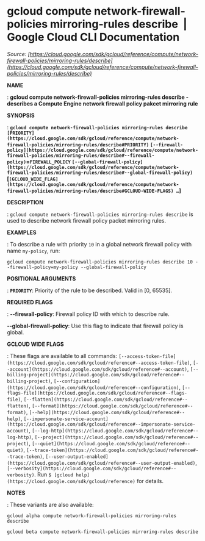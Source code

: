 # gcloud compute network-firewall-policies mirroring-rules describe  |  Google Cloud CLI Documentation

*Source: [https://cloud.google.com/sdk/gcloud/reference/compute/network-firewall-policies/mirroring-rules/describe](https://cloud.google.com/sdk/gcloud/reference/compute/network-firewall-policies/mirroring-rules/describe)*

**NAME**

: **gcloud compute network-firewall-policies mirroring-rules describe - describes a Compute Engine network firewall policy pakcet mirroring rule**

**SYNOPSIS**

: **`gcloud compute network-firewall-policies mirroring-rules describe` `[PRIORITY](https://cloud.google.com/sdk/gcloud/reference/compute/network-firewall-policies/mirroring-rules/describe#PRIORITY)` `[--firewall-policy](https://cloud.google.com/sdk/gcloud/reference/compute/network-firewall-policies/mirroring-rules/describe#--firewall-policy)`=`FIREWALL_POLICY` `[--global-firewall-policy](https://cloud.google.com/sdk/gcloud/reference/compute/network-firewall-policies/mirroring-rules/describe#--global-firewall-policy)` [`[GCLOUD_WIDE_FLAG](https://cloud.google.com/sdk/gcloud/reference/compute/network-firewall-policies/mirroring-rules/describe#GCLOUD-WIDE-FLAGS) …`]**

**DESCRIPTION**

: `gcloud compute network-firewall-policies mirroring-rules describe`
is used to describe network firewall policy packet mirroring rules.

**EXAMPLES**

: To describe a rule with priority ``10`` in a
global network firewall policy with name
``my-policy``, run:

```
gcloud compute network-firewall-policies mirroring-rules describe 10 --firewall-policy=my-policy --global-firewall-policy
```

**POSITIONAL ARGUMENTS**

: **`PRIORITY`**:
Priority of the rule to be described. Valid in [0, 65535].

**REQUIRED FLAGS**

: **--firewall-policy**:
Firewall policy ID with which to describe rule.

**--global-firewall-policy**:
Use this flag to indicate that firewall policy is global.

**GCLOUD WIDE FLAGS**

: These flags are available to all commands: `[--access-token-file](https://cloud.google.com/sdk/gcloud/reference#--access-token-file)`,
`[--account](https://cloud.google.com/sdk/gcloud/reference#--account)`, `[--billing-project](https://cloud.google.com/sdk/gcloud/reference#--billing-project)`,
`[--configuration](https://cloud.google.com/sdk/gcloud/reference#--configuration)`,
`[--flags-file](https://cloud.google.com/sdk/gcloud/reference#--flags-file)`,
`[--flatten](https://cloud.google.com/sdk/gcloud/reference#--flatten)`, `[--format](https://cloud.google.com/sdk/gcloud/reference#--format)`, `[--help](https://cloud.google.com/sdk/gcloud/reference#--help)`, `[--impersonate-service-account](https://cloud.google.com/sdk/gcloud/reference#--impersonate-service-account)`,
`[--log-http](https://cloud.google.com/sdk/gcloud/reference#--log-http)`,
`[--project](https://cloud.google.com/sdk/gcloud/reference#--project)`, `[--quiet](https://cloud.google.com/sdk/gcloud/reference#--quiet)`, `[--trace-token](https://cloud.google.com/sdk/gcloud/reference#--trace-token)`, `[--user-output-enabled](https://cloud.google.com/sdk/gcloud/reference#--user-output-enabled)`,
`[--verbosity](https://cloud.google.com/sdk/gcloud/reference#--verbosity)`.
Run `$ [gcloud help](https://cloud.google.com/sdk/gcloud/reference)` for details.

**NOTES**

: These variants are also available:

```
gcloud alpha compute network-firewall-policies mirroring-rules describe
```

```
gcloud beta compute network-firewall-policies mirroring-rules describe
```